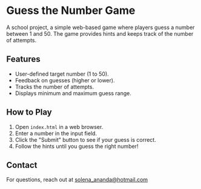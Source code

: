 # Guess the Number Game

A school project, a simple web-based game where players guess a number between 1 and 50. The game provides hints and keeps track of the number of attempts.

## Features

- User-defined target number (1 to 50).
- Feedback on guesses (higher or lower).
- Tracks the number of attempts.
- Displays minimum and maximum guess range.

## How to Play

1. Open `index.html` in a web browser.
2. Enter a number in the input field.
3. Click the "Submit" button to see if your guess is correct.
4. Follow the hints until you guess the right number!


## Contact

For questions, reach out at solena_ananda@hotmail.com
